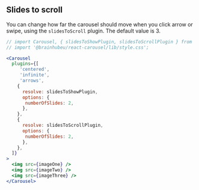 ## Slides to scroll
You can change how far the carousel should move when you click arrow or swipe, using the `slidesToScroll` plugin. The default value is 3.
```jsx render
// import Carousel, { slidesToShowPlugin, slidesToScrollPlugin } from '@brainhubeu/react-carousel';
// import '@brainhubeu/react-carousel/lib/style.css';

<Carousel
  plugins={[
     'centered',
     'infinite',
     'arrows',
    {
      resolve: slidesToShowPlugin,
      options: {
       numberOfSlides: 2,
      },
    },
    {
      resolve: slidesToScrollPlugin,
      options: {
       numberOfSlides: 2,
      },
    },
  ]}   
>
  <img src={imageOne} />
  <img src={imageTwo} />
  <img src={imageThree} />
</Carousel>
```
